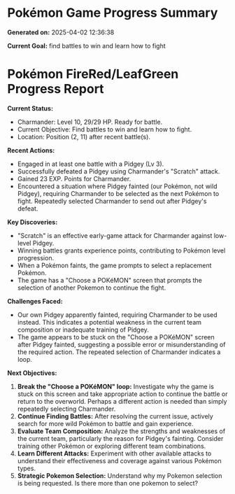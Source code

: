 # Pokémon Game Progress Summary

**Generated on:** 2025-04-02 12:36:38

**Current Goal:** find battles to win and learn how to fight

# Pokémon FireRed/LeafGreen Progress Report

**Current Status:**

*   Charmander: Level 10, 29/29 HP. Ready for battle.
*   Current Objective: Find battles to win and learn how to fight.
*   Location: Position (2, 11) after recent battle(s).

**Recent Actions:**

*   Engaged in at least one battle with a Pidgey (Lv 3).
*   Successfully defeated a Pidgey using Charmander's "Scratch" attack.
*   Gained 23 EXP. Points for Charmander.
*   Encountered a situation where Pidgey fainted (our Pokémon, not wild Pidgey), requiring Charmander to be selected as the next Pokémon to fight. Repeatedly selected Charmander to send out after Pidgey's defeat.

**Key Discoveries:**

*   "Scratch" is an effective early-game attack for Charmander against low-level Pidgey.
*   Winning battles grants experience points, contributing to Pokémon level progression.
*   When a Pokémon faints, the game prompts to select a replacement Pokémon.
*   The game has a "Choose a POKéMON" screen that prompts the selection of another Pokemon to continue the fight.

**Challenges Faced:**

*   Our own Pidgey apparently fainted, requiring Charmander to be used instead. This indicates a potential weakness in the current team composition or inadequate training of Pidgey.
*   The game appears to be stuck on the "Choose a POKéMON" screen after Pidgey fainted, suggesting a possible error or misunderstanding of the required action. The repeated selection of Charmander indicates a loop.

**Next Objectives:**

1.  **Break the "Choose a POKéMON" loop:** Investigate why the game is stuck on this screen and take appropriate action to continue the battle or return to the overworld. Perhaps a different action is needed than simply repeatedly selecting Charmander.
2.  **Continue Finding Battles:** After resolving the current issue, actively search for more wild Pokémon to battle and gain experience.
3.  **Evaluate Team Composition:** Analyze the strengths and weaknesses of the current team, particularly the reason for Pidgey's fainting. Consider training other Pokémon or exploring different team combinations.
4.  **Learn Different Attacks:** Experiment with other available attacks to understand their effectiveness and coverage against various Pokémon types.
5.  **Strategic Pokemon Selection:** Understand why my Pokemon selection is being requested. Is there more than one pokemon to select?
